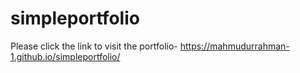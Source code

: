 # simpleportfolio
Please click the link to visit the portfolio- https://mahmudurrahman-1.github.io/simpleportfolio/
